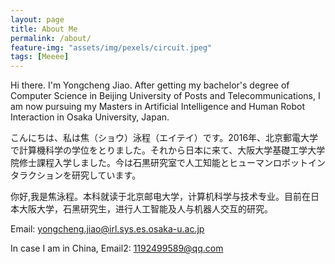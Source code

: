 ```yaml
---
layout: page
title: About Me
permalink: /about/
feature-img: "assets/img/pexels/circuit.jpeg"
tags: [Meeee]
---
```


Hi there. I'm Yongcheng Jiao.
After getting my bachelor's degree of Computer Science in Beijing University of Posts and Telecommunications, I am now pursuing my Masters in Artificial Intelligence and Human Robot Interaction in Osaka University, Japan.

こんにちは、私は焦（ショウ）泳程（エイテイ）です。2016年、北京郵電大学で計算機科学の学位をとりました。それから日本に来て、大阪大学基礎工学大学院修士課程入学しました。今は石黒研究室で人工知能とヒューマンロボットインタラクションを研究しています。

你好,我是焦泳程。本科就读于北京邮电大学，计算机科学与技术专业。目前在日本大阪大学，石黑研究生，进行人工智能及人与机器人交互的研究。

Email: yongcheng.jiao@irl.sys.es.osaka-u.ac.jp

In case I am in China, Email2: 1192499589@qq.com
